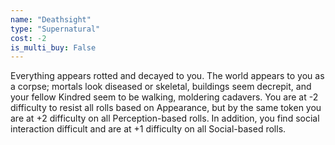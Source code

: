 ```yaml
---
name: "Deathsight"
type: "Supernatural"
cost: -2
is_multi_buy: False
---
```


Everything appears rotted and decayed to you. The world appears to you as a corpse; mortals look diseased or skeletal, buildings seem decrepit, and your fellow Kindred seem to be walking, moldering cadavers. You are at -2 difficulty to resist all rolls based on Appearance, but by the same token you are at +2 difficulty on all Perception-based rolls. In addition, you find social interaction difficult and are at +1 difficulty on all Social-based rolls.